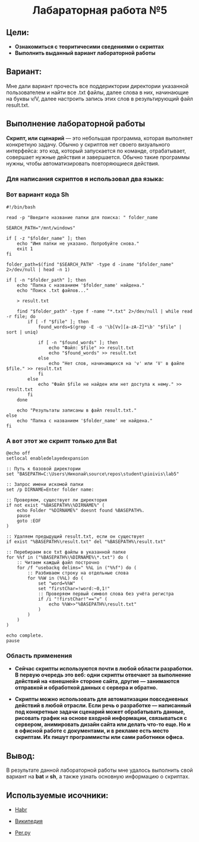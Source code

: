 <h1 align="center">Лабараторная работа №5</h1>

## Цели:

* **Ознакомиться с теоритичесими сведениями о скриптах** 
* **Выполнить выданный вариант лабораторной работы**

## Вариант:
Мне дали вариант прочесть все поддериктории директории указанной пользователем и найти все .txt файлы, далее слова в них, начинающие на буквы v/V, далее настроить запись этих слов в результирующий файл result.txt.
## Выполнение лабораторной работы


**Скрипт, или сценарий** — это небольшая программа, которая выполняет конкретную задачу. Обычно у скриптов нет своего визуального интерфейса: это код, который запускается по команде, отрабатывает, совершает нужные действия и завершается. Обычно такие программы нужны, чтобы автоматизировать повторяющиеся действия.

### Для написания скриптов я использовал два языка:
###  Вот вариант кода Sh


```
#!/bin/bash

read -p "Введите название папки для поиска: " folder_name

SEARCH_PATH="/mnt/windows"

if [ -z "$folder_name" ]; then
    echo "Имя папки не указано. Попробуйте снова."
    exit 1
fi

folder_path=$(find "$SEARCH_PATH" -type d -iname "$folder_name" 2>/dev/null | head -n 1)

if [ -n "$folder_path" ]; then
    echo "Папка с названием '$folder_name' найдена."
    echo "Поиск .txt файлов..."

    > result.txt

    find "$folder_path" -type f -name "*.txt" 2>/dev/null | while read -r file; do
        if [ -f "$file" ]; then
            found_words=$(grep -E -o '\b[Vv][a-zA-Z]*\b' "$file" | sort | uniq)

            if [ -n "$found_words" ]; then
                echo "Файл: $file" >> result.txt
                echo "$found_words" >> result.txt
            else
                echo "Нет слов, начинающихся на 'v' или 'V' в файле $file." >> result.txt
            fi
        else
            echo "Файл $file не найден или нет доступа к нему." >> result.txt
        fi
    done

    echo "Результаты записаны в файл result.txt."
else
    echo "Папка с названием '$folder_name' не найдена."
fi
```

### А вот  этот же скрипт только для **Bat**

```
@echo off
setlocal enabledelayedexpansion

:: Путь к базовой директории
set "BASEPATH=C:\Users\Николай\source\repos\student\pioivis\lab5"

:: Запрос имени искомой папки
set /p DIRNAME=Enter folder name: 

:: Проверяем, существует ли директория
if not exist "%BASEPATH%\%DIRNAME%" (
    echo Folder "%DIRNAME%" doesnt found %BASEPATH%.
    pause
    goto :EOF
)

:: Удаляем предыдущий result.txt, если он существует
if exist "%BASEPATH%\result.txt" del "%BASEPATH%\result.txt"

:: Перебираем все txt файлы в указанной папке
for %%f in ("%BASEPATH%\%DIRNAME%\*.txt") do (
    :: Читаем каждый файл построчно
    for /f "usebackq delims=" %%L in ("%%f") do (
        :: Разбиваем строку на отдельные слова
        for %%W in (%%L) do (
            set "word=%%W"
            set "firstChar=!word:~0,1!"
            :: Проверяем первый символ слова без учёта регистра
            if /i "!firstChar!"=="v" (
                echo %%W>>"%BASEPATH%\result.txt"
            )
        )
    )
)

echo complete.
pause

```
### Область применения

* **Сейчас скрипты используются почти в любой области разработки. В первую очередь это веб: одни скрипты отвечают за выполнение действий на «внешней» стороне сайта, другие — занимаются отправкой и обработкой данных с сервера и обратно.**

* **Скрипты можно использовать для автоматизации повседневных действий в любой отрасли. Если речь о разработке — написанный под конкретные задачи сценарий может обрабатывать данные, рисовать график на основе входной информации, связываться с сервером, анимировать дизайн сайта или делать что-то еще. Но и в офисной работе с документами, и в рекламе есть место скриптам. Их пишут программисты или сами работники офиса.**



## Вывод:
 В результате данной лабораторной работы мне  удалось выполнить свой вариант на **bat** и **sh**, а также 
 узнать основную информацию о скриптах.

 ## Используемые исочники:

 * <a href="https://habr.com/ru/articles/540076/">Habr</a>

 * <a href="https://ru.wikipedia.org/wiki/Bash">Википедия</a>

 * <a href="https://help.reg.ru/support/servery-vps/oblachnyye-servery/rabota-s-serverom/kak-sozdat-bat-fayl-i-rabotat-s-nim">Per.py</a>
